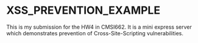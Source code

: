# XSS_PREVENTION_EXAMPLE
This is my submission for the HW4 in CMSI662. It is a mini express server which demonstrates prevention of Cross-Site-Scripting vulnerabilities. 
